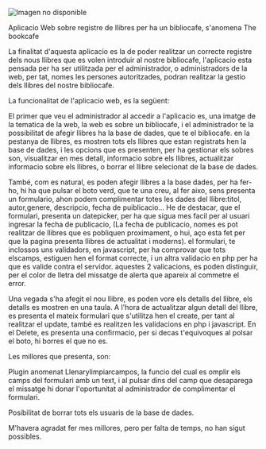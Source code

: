 ![Imagen no disponible](https://s-media-cache-ak0.pinimg.com/236x/82/e8/7c/82e87cfd38b05580065d9737ebb74cd3.jpg)

Aplicacio Web sobre registre de llibres per ha un bibliocafe, s'anomena The bookcafe

La finalitat d'aquesta aplicacio es la de poder realitzar un correcte registre dels nous llibres que es volen introduir al nostre bibliocafe, l'aplicacio esta pensada per ha ser utilitzada per el administrador, o administradors de la web, per tat, nomes les persones autoritzades, podran realitzar la gestio dels llibres del nostre bibliocafe.

La funcionalitat de l'aplicacio web, es la següent:

El primer que veu el administrador al accedir a l'aplicacio es, una imatge de la tematica de la web, la web es sobre un bibliocafe, i el administrador te la possibilitat de afegir llibres ha la base de dades, que te el bibliocafe. en la pestanya de llibres, es mostren tots els llibres que estan registrats hen la base de dades, i les opcions que es presenten, per ha gestionar els sobres son, visualitzar en mes detall, informacio sobre els  llibres, actualitzar informacio sobre els llibres, o borrar el llibre selecionat de la base de dades.

També, com es natural, es poden afegir llibres a la base dades, per ha fer-ho, hi ha que pulsar el boto verd, que te una creu, al fer aixo, sens presenta un formulario, ahon podem complimentar totes les dades del llibre:titol, autor,genere, descripcio, fecha de puiblicacio... He de destacar, que el formulari, presenta un datepicker, per ha que sigua mes facil per al usuari ingresar la fecha de publicacio, (La fecha de publicacio, nomes es pot realitzar de llibres que es pobliquen proximament, o hui, aço esta fet per que la pagina presenta llibres de actualitat i moderns). el formulari, te inclossos uns validadors, en javascript, per ha comprovar que tots elscamps, estiguen hen el format correcte, i un altra validacio en php per ha que es valide contra el servidor. aquestes 2 valicacions, es poden distinguir, per el color de lletra del missatge de alerta que apareix al commetre el error.

Una vegada s'ha afegit el nou llibre, es poden vore els detalls del llibre, els detalls es mostren en una taula.
A l'hora de actualitzar algun detall del llibre, es presenta el mateix formulari que s'utilitza hen el create, per tant al realitzar el update, també es realitzen les validacions en php i javascript.
En el Delete, es presenta una confirmacio, per si decas t'equivoques al polsar el boto, hi borres el que no es.

Les millores que presenta, son:

Plugin anomenat Llenarylimpiarcampos, la funcio del cual es omplir els camps del formulari amb un text, i al pulsar dins del camp que desaparega el missatge hi donar l'oportunitat al administrador de complimentar el formulari.

Posibilitat de borrar tots els usuaris de la base de dades.

M'havera agradat fer mes millores, pero per falta de temps, no han sigut possibles.